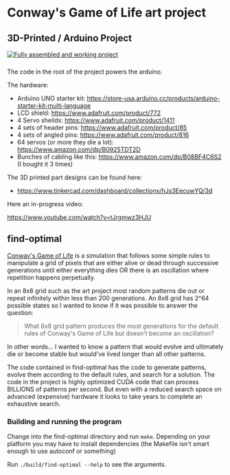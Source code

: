 # Conway's Game of Life art project

## 3D-Printed / Arduino Project

[![Fully assembled and working project](https://img.youtube.com/vi/GUKUeunvB_Y/maxresdefault.jpg)](https://www.youtube.com/watch?v=GUKUeunvB_Y)

###
The code in the root of the project powers the arduino.

The hardware:

* Arduino UNO starter kit: https://store-usa.arduino.cc/products/arduino-starter-kit-multi-language
* LCD shield: https://www.adafruit.com/product/772
* 4 Servo sheilds: https://www.adafruit.com/product/1411
* 4 sets of header pins: https://www.adafruit.com/product/85
* 4 sets of angled pins: https://www.adafruit.com/product/816
* 64 servos (or more they die a lot): https://www.amazon.com/dp/B0925TDT2D
* Bunches of cabling like this: https://www.amazon.com/dp/B08BF4C6S2 (I bought it 3 times)

The 3D printed part designs can be found here:

* https://www.tinkercad.com/dashboard/collections/hJs3EecuwYQ/3d

Here an in-progress video:

https://www.youtube.com/watch?v=tJrgmwz3HJU

## find-optimal

[Conway's Game of Life](https://en.wikipedia.org/wiki/Conway%27s_Game_of_Life) is a simulation that follows some simple rules to manipulate a grid of pixels that are either alive or dead through successive generations until either everything dies OR there is an oscillation where repetition happens perpetually.

In an 8x8 grid such as the art project most random patterns die out or repeat infinitely within less than 200 generations.  An 8x8 grid has 2^64 possible states so I wanted to know if it was possible to answer the question:

> What 8x8 grid pattern produces the most generations for the default rules of Conway's Game of Life but doesn't become an oscillation?

In other words...  I wanted to know a pattern that would evolve and ultimately die or become stable but would've lived longer than all other patterns.

The code contained in find-optimal has the code to generate patterns, evolve them according to the default rules, and search for a solution. The code in the project is highly optimized CUDA code that can process BILLIONS of patterns per second.  But even with a reduced search space on advanced (expensive) hardware it looks to take years to complete an exhaustive search.

### Building and running the program

Change into the find-optimal directory and run `make`.  Depending on your platform you may have to install dependencies (the Makefile isn't smart enough to use autoconf or something)

Run `./build/find-optimal --help` to see the arguments.
